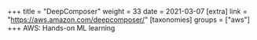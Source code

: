 +++
title = "DeepComposer"
weight = 33
date = 2021-03-07
[extra]
link = "https://aws.amazon.com/deepcomposer/"
[taxonomies]
groups = ["aws"]
+++
AWS: Hands-on ML learning

